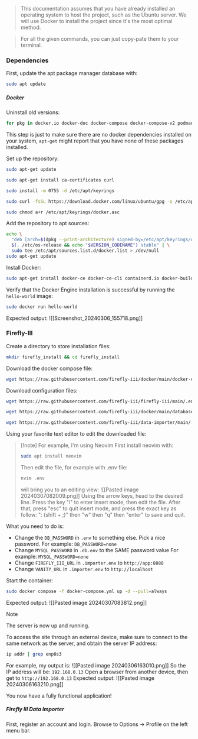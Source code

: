 
> This documentation assumes that you have already installed an operating system to host the project, such as the Ubuntu server.
> We will use Docker to install the project since it's the most optimal method.

>For all the given commands, you can just copy-pate them to your terminal.
### Dependencies
First, update the apt package manager database with:
```bash
sudo apt update
```

##### Docker
Uninstall old versions:
```bash
for pkg in docker.io docker-doc docker-compose docker-compose-v2 podman-docker containerd runc; do sudo apt-get remove $pkg; done
```
This step is just to make sure there are no docker dependencies installed on your system, `apt-get` might report that you have none of these packages installed.

Set up the repository:
```bash
sudo apt-get update
```
```bash
sudo apt-get install ca-certificates curl
```
```bash
sudo install -m 0755 -d /etc/apt/keyrings
```
```bash
sudo curl -fsSL https://download.docker.com/linux/ubuntu/gpg -o /etc/apt/keyrings/docker.asc
```
```bash
sudo chmod a+r /etc/apt/keyrings/docker.asc
```
Add the repository to apt sources:
```bash
echo \
  "deb [arch=$(dpkg --print-architecture) signed-by=/etc/apt/keyrings/docker.asc] https://download.docker.com/linux/ubuntu \
  $(. /etc/os-release && echo "$VERSION_CODENAME") stable" | \
  sudo tee /etc/apt/sources.list.d/docker.list > /dev/null
sudo apt-get update
```

Install Docker:
```bash
sudo apt-get install docker-ce docker-ce-cli containerd.io docker-buildx-plugin docker-compose-plugin
```
Verify that the Docker Engine installation is successful by running the `hello-world` image:
```bash
sudo docker run hello-world
```
Expected output:
![[Screenshot_20240306_155718.png]]

### Firefly-III
Create a directory to store installation files:
```bash
mkdir firefly_install && cd firefly_install
```
Download the docker compose file:
```bash
wget https://raw.githubusercontent.com/firefly-iii/docker/main/docker-compose-importer.yml
```
Download configuration files:
```bash
wget https://raw.githubusercontent.com/firefly-iii/firefly-iii/main/.env.example -O .env
```
```bash
wget https://raw.githubusercontent.com/firefly-iii/docker/main/database.env -O .db.env
```
```bash
wget https://raw.githubusercontent.com/firefly-iii/data-importer/main/.env.example -O .importer.env
```

Using your favorite text editor to edit the downloaded file:
>[!note] For example, I'm using Neovim
>First install neovim with:
>```bash
>sudo apt install neovim
>```
>Then edit the file, for example with .env file:
>```bash
>nvim .env
>```
>will bring you to an editing view:
>![[Pasted image 20240307082009.png]]
>Using the arrow keys, head to the desired line.
>Press the key "i" to enter insert mode, then edit the file.
>After that, press "esc" to quit insert mode, and press the exact key as follow: ": (shift + ;)" then "w" then "q" then "enter" to save and quit.

What you need to do is:
- Change the `DB_PASSWORD` in `.env` to something else. Pick a nice password.
	For example: `DB_PASSWORD=none`
- Change `MYSQL_PASSWORD` in `.db.env` to the SAME password value
	For example: `MYSQL_PASSWORD=none`
- Change `FIREFLY_III_URL` in `.importer.env` to `http://app:8080`
- Change `VANITY_URL` in `.importer.env` to `http://localhost`

Start the container:
```bash
sudo docker compose -f docker-compose.yml up -d --pull=always
```
Expected output:
![[Pasted image 20240307083812.png]]

>[!note]
>The server is now up and running.

To access the site through an external device, make sure to connect to the same network as the server, and obtain the server IP address:
```bash
ip addr | grep enp0s3
```
For example, my output is:
![[Pasted image 20240306163010.png]]
So the IP address will be: `192.168.0.13`
Open a browser from another device, then get to
`http://192.168.0.13`
Expected output:
![[Pasted image 20240306163210.png]]

You now have a fully functional application!

##### Firefly III Data Importer
First, register an account and login.
Browse to Options -> Profile on the left menu bar.

